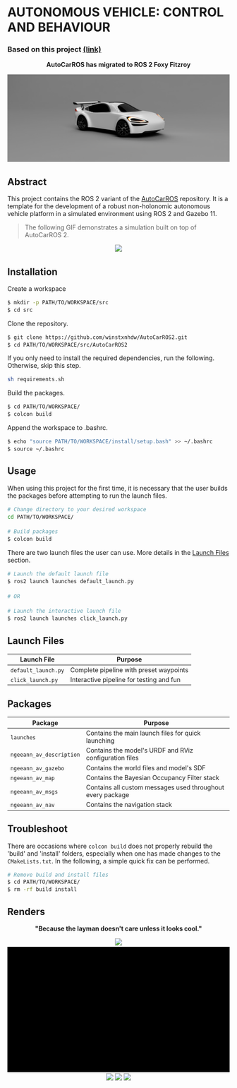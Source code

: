 # AUTONOMOUS VEHICLE: CONTROL AND BEHAVIOUR

### Based on this project [(link)](https://github.com/winstxnhdw/KinematicBicycleModel)

<p align="center"><b>AutoCarROS has migrated to ROS 2 Foxy Fitzroy</b></p>

<div align="center">
    <img src="https://github.com/winstxnhdw/AutoCarROS/blob/master/resources/pictures/ngeeann_av_ultrawide.png?raw=true" />
</div>

## Abstract

This project contains the ROS 2 variant of the [AutoCarROS](https://github.com/winstxnhdw/AutoCarROS) repository. It is a template for the development of a robust non-holonomic autonomous vehicle platform in a simulated environment using ROS 2 and Gazebo 11.

> The following GIF demonstrates a simulation built on top of AutoCarROS 2.

<div align="center">
    <img src="resources/reactive_path_planning.gif" />
</div>

## Installation

Create a workspace

```bash
$ mkdir -p PATH/TO/WORKSPACE/src
$ cd src
```

Clone the repository.

```bash
$ git clone https://github.com/winstxnhdw/AutoCarROS2.git
$ cd PATH/TO/WORKSPACE/src/AutoCarROS2
```

If you only need to install the required dependencies, run the following. Otherwise, skip this step.

```bash
sh requirements.sh
```

Build the packages.

```bash
$ cd PATH/TO/WORKSPACE/
$ colcon build
```

Append the workspace to .bashrc.

```bash
$ echo "source PATH/TO/WORKSPACE/install/setup.bash" >> ~/.bashrc
$ source ~/.bashrc
```

## Usage

When using this project for the first time, it is necessary that the user builds the packages before attempting to run the launch files.

```bash
# Change directory to your desired workspace
cd PATH/TO/WORKSPACE/

# Build packages
$ colcon build
```

There are two launch files the user can use. More details in the [Launch Files](#Launch-Files) section.

```bash
# Launch the default launch file
$ ros2 launch launches default_launch.py

# OR

# Launch the interactive launch file
$ ros2 launch launches click_launch.py
```

## Launch Files

| Launch File         | Purpose                                  |
| ------------------- | ---------------------------------------- |
| `default_launch.py` | Complete pipeline with preset waypoints  |
| `click_launch.py`   | Interactive pipeline for testing and fun |

## Packages

| Package                  | Purpose                                                    |
| ------------------------ | ---------------------------------------------------------- |
| `launches`               | Contains the main launch files for quick launching         |
| `ngeeann_av_description` | Contains the model's URDF and RViz configuration files     |
| `ngeeann_av_gazebo`      | Contains the world files and model's SDF                   |
| `ngeeann_av_map`         | Contains the Bayesian Occupancy Filter stack               |
| `ngeeann_av_msgs`        | Contains all custom messages used throughout every package |
| `ngeeann_av_nav`         | Contains the navigation stack                              |

## Troubleshoot

There are occasions where `colcon build` does not properly rebuild the 'build' and 'install' folders, especially when one has made changes to the `CMakeLists.txt`. In the following, a simple quick fix can be performed.

```bash
# Remove build and install files
$ cd PATH/TO/WORKSPACE/
$ rm -rf build install
```

## Renders

<p align="center"><b>"Because the layman doesn't care unless it looks cool."</b></p>

<div align="center">
    <img src="https://github.com/winstxnhdw/AutoCarROS/blob/master/resources/gifs/renders.gif?raw=true" />
    <img src="https://github.com/winstxnhdw/AutoCarROS/blob/master/resources/gifs/1.gif?raw=true" />
    <img src="https://github.com/winstxnhdw/AutoCarROS/blob/master/resources/gifs/2.gif?raw=true" />
    <img src="https://github.com/winstxnhdw/AutoCarROS/blob/master/resources/gifs/3.gif?raw=true" />
    <img src="https://github.com/winstxnhdw/AutoCarROS/blob/master/resources/gifs/4.gif?raw=true" />
</div>
